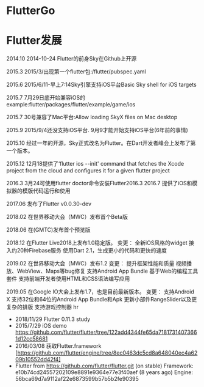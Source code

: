 # FlutterGo
# Flutter发展
2014.10 2014-10-24 Flutter的前身Sky在Github上开源

2015.3 2015/3/出现第一个flutter包:/flutter/pubspec.yaml

2015.6 2015/6/11-早上7:14Sky引擎支持iOS平台Basic Sky shell for iOS targets

2015.7 7月29日底开始兼容iOS的example:flutter/packages/flutter/example/game/ios

2015.7 30号兼容了Mac平台:Allow loading SkyX files on Mac desktop

2015.9 2015/9/4还没支持iOS平台. 9月9才能开始支持iOS平台(6年前的事情)

2015.10 经过一年的开源，Sky正式改名为Flutter。在Dart开发者峰会上发布了第一个版本。

2015.12 12月18提供了‘flutter ios --init' command that fetches the Xcode project from the cloud and configures it for a given flutter project

2016.3  3月24可使用flutter doctor命令安装Flutter2016.3
2016.7  提供了iOS和模拟器的模版代码运行和使用

2017.06 发布了Flutter v0.0.30-dev

2018.02 在世界移动大会（MWC）发布首个Beta版

2018.06 在(GMTC)发布首个预览版

2018.12 在Flutter Live2018上发布1.0稳定版。 变更： 全新iOS风格的widget 接入约20种Firebase服务 使用Dart 2.1，生成更小的代码和更快的速度

2019.02 在世界移动大会（MWC）发布1.2 变更： 提升框架性能和质量 视频播放、WebView、Maps等bug修复 支持Android App Bundle 基于Web的编程工具套件 支持前端开发者使用HTML和CSS语法编写应用

2019.05 在Google IO大会上发布1.7，也是目前最新版本。 变更： 支持Android X 支持32位和64位的Android App Bundle和Apk 更新小部件RangeSlider以及更复杂的排版 支持游戏控制器
hr
- 2018/11/29
Flutter 0.11.3 study
- 2015/7/29 iOS demo https://github.com/flutter/flutter/tree/122add4344fe65da71817314073661d12cc58681
- 2016/03/08 获取Flutter.framework [https://github.com/flutter/engine/tree/8ec0463dc5cd8a648040ec4a6209b10552dd42f4]
- Flutter from https://github.com/flutter/flutter.git (on stable)
  Framework: e10b74cd24557202109e8891e9364e77e3f40aef (8 years ago)
  Engine:    56bca69d7a9112af22e6873599b57b5b2fe90395
